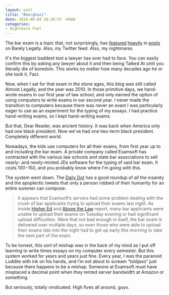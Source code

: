 ```yaml
---
layout: post
title: "#barghazi"
date: 2014-08-04 18:26:57 -0400
categories: 
- Nightmare Fuel
---
```


The bar exam is a topic that, not surprisingly, has [featured](/post/congratulations) [heavily](/post/the-bar-exam-a-look-ahead) in [posts](/post/my-favorite-mnemonic-yet) on Barely Legally. Also, my Twitter feed. Also, my nightmares. 

It's the biggest baddest test a lawyer has ever had to face. You can easily confirm this by asking any lawyer about it and then being Talked At until you literally die of boredom. This works no matter how many decades ago he or she took it. Fact. 

Now, when I sat for that exam in the stone ages, this blog was still called Almost Legally, and the year was 2010. In those primitive days, we hand-wrote exams in our first year of law school, and only earned the option of using computers to write exams in our second year. I never made the transition to computers because there was never an exam I was particularly eager to use as an experiment for the typing of my essays. I had practice hand-writing exams, so I kept hand-writing exams. 

But that, Dear Reader, was ancient history. It was back when America only had one black president. Now we've had one two-term black president. Completely different world. 

Nowadays, the kids use computers for all their exams, from first year up to and including the bar exam. A private company called Examsoft has contracted with the various law schools and state bar associations to sell nearly- and newly-minted JDs software for the typing of said bar exam. It costs $100-$150, and you probably know where I'm going with this.

The system went down. The [Daily Dot](http://www.dailydot.com/news/examsoft-bar-exam-2014-barghazi/) has a good roundup of all the insanity and the apoplectic tweets that only a person robbed of their humanity for an entire summer can compose:

> It appears that Examsoft’s servers had some problem dealing with the crush of bar applicants trying to upload their exams last night. As Inside [Higher Ed](http://www.insidehighered.com/quicktakes/2014/07/30/bar-exam-technology-disaster) and [Above the Law](http://abovethelaw.com/2014/07/bar-exam-disaster-examsoft-makes-everyones-life-hard/) report, many bar applicants were unable to upload their exams on Tuesday evening or had significant upload difficulties. Were that not bad enough in itself, the bar exam is delivered over multiple days, so even those who were able to upload their exams late into the night had to get up early this morning to take the next part of the exam.

To be honest, this sort of mishap was in the back of my mind as I put off learning to write times essays on my computer every semester. But this system worked for years and years just fine. Every year, I was the paranoid Luddite with ink on his hands, and I’m not about to scream “toldjaso” just because there happens to be a mishap. Someone at Examsoft must have misplaced a decimal point when they rented server bandwidth at Amazon or something. 

But seriously, totally vindicated. High fives all around, guys.